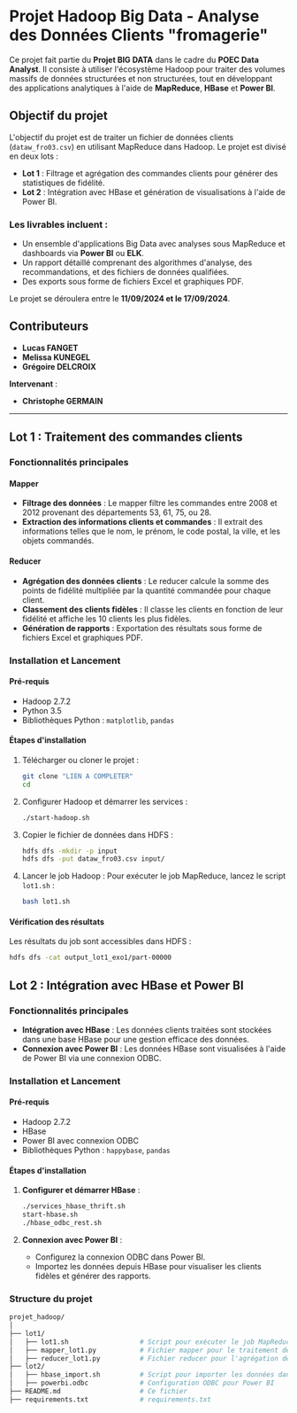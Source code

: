 # Projet Hadoop Big Data - Analyse des Données Clients "fromagerie"

Ce projet fait partie du **Projet BIG DATA** dans le cadre du **POEC Data Analyst**. Il consiste à utiliser l'écosystème Hadoop pour traiter des volumes massifs de données structurées et non structurées, tout en développant des applications analytiques à l'aide de **MapReduce**, **HBase** et **Power BI**.

## Objectif du projet

L'objectif du projet est de traiter un fichier de données clients (`dataw_fro03.csv`) en utilisant MapReduce dans Hadoop. Le projet est divisé en deux lots :

- **Lot 1** : Filtrage et agrégation des commandes clients pour générer des statistiques de fidélité.
- **Lot 2** : Intégration avec HBase et génération de visualisations à l'aide de Power BI.

### Les livrables incluent :

- Un ensemble d'applications Big Data avec analyses sous MapReduce et dashboards via **Power BI** ou **ELK**.
- Un rapport détaillé comprenant des algorithmes d'analyse, des recommandations, et des fichiers de données qualifiées.
- Des exports sous forme de fichiers Excel et graphiques PDF.

Le projet se déroulera entre le **11/09/2024 et le 17/09/2024**.

## Contributeurs

- **Lucas FANGET**
- **Melissa KUNEGEL**
- **Grégoire DELCROIX**

**Intervenant** :
- **Christophe GERMAIN**

---

## Lot 1 : Traitement des commandes clients

### Fonctionnalités principales

#### Mapper
- **Filtrage des données** : Le mapper filtre les commandes entre 2008 et 2012 provenant des départements 53, 61, 75, ou 28.
- **Extraction des informations clients et commandes** : Il extrait des informations telles que le nom, le prénom, le code postal, la ville, et les objets commandés.

#### Reducer
- **Agrégation des données clients** : Le reducer calcule la somme des points de fidélité multipliée par la quantité commandée pour chaque client.
- **Classement des clients fidèles** : Il classe les clients en fonction de leur fidélité et affiche les 10 clients les plus fidèles.
- **Génération de rapports** : Exportation des résultats sous forme de fichiers Excel et graphiques PDF.

### Installation et Lancement

#### Pré-requis
- Hadoop 2.7.2
- Python 3.5
- Bibliothèques Python : `matplotlib`, `pandas`

#### Étapes d'installation

1. Télécharger ou cloner le projet :
    ```bash
    git clone "LIEN A COMPLETER"
    cd 
    ```

2. Configurer Hadoop et démarrer les services :
    ```bash
    ./start-hadoop.sh
    ```

3. Copier le fichier de données dans HDFS :
    ```bash
    hdfs dfs -mkdir -p input
    hdfs dfs -put dataw_fro03.csv input/
    ```

4. Lancer le job Hadoop :
    Pour exécuter le job MapReduce, lancez le script `lot1.sh` :
    ```bash
    bash lot1.sh
    ```

#### Vérification des résultats
Les résultats du job sont accessibles dans HDFS :
```bash
hdfs dfs -cat output_lot1_exo1/part-00000
```


## Lot 2 : Intégration avec HBase et Power BI

### Fonctionnalités principales
- **Intégration avec HBase** : Les données clients traitées sont stockées dans une base HBase pour une gestion efficace des données.
- **Connexion avec Power BI** : Les données HBase sont visualisées à l'aide de Power BI via une connexion ODBC.

### Installation et Lancement

#### Pré-requis
- Hadoop 2.7.2
- HBase
- Power BI avec connexion ODBC
- Bibliothèques Python : `happybase`, `pandas`

#### Étapes d'installation

1. **Configurer et démarrer HBase** :
    ```bash
    ./services_hbase_thrift.sh
    start-hbase.sh
    ./hbase_odbc_rest.sh
    ```
   
2. **Connexion avec Power BI** :
   - Configurez la connexion ODBC dans Power BI.
   - Importez les données depuis HBase pour visualiser les clients fidèles et générer des rapports.

### Structure du projet

```bash
projet_hadoop/
│
├── lot1/
│   ├── lot1.sh                  # Script pour exécuter le job MapReduce
│   ├── mapper_lot1.py           # Fichier mapper pour le traitement des données
│   ├── reducer_lot1.py          # Fichier reducer pour l'agrégation des données
├── lot2/
│   ├── hbase_import.sh          # Script pour importer les données dans HBase
│   ├── powerbi.odbc             # Configuration ODBC pour Power BI
├── README.md                    # Ce fichier
├── requirements.txt             # requirements.txt
